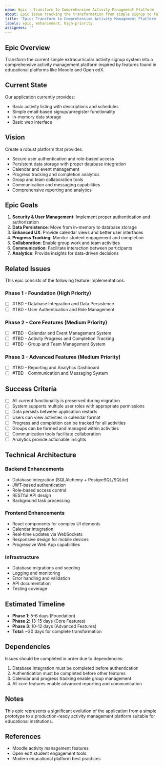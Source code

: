 ```yaml
---
name: Epic - Transform to Comprehensive Activity Management Platform
about: Epic issue tracking the transformation from simple signup to full platform
title: 'Epic: Transform to Comprehensive Activity Management Platform'
labels: epic, enhancement, high-priority
assignees: ''
---
```


## Epic Overview
Transform the current simple extracurricular activity signup system into a comprehensive activity management platform inspired by features found in educational platforms like Moodle and Open edX.

## Current State
Our application currently provides:
- Basic activity listing with descriptions and schedules
- Simple email-based signup/unregister functionality
- In-memory data storage
- Basic web interface

## Vision
Create a robust platform that provides:
- Secure user authentication and role-based access
- Persistent data storage with proper database integration
- Calendar and event management
- Progress tracking and completion analytics
- Group and team collaboration tools
- Communication and messaging capabilities
- Comprehensive reporting and analytics

## Epic Goals
1. **Security & User Management**: Implement proper authentication and authorization
2. **Data Persistence**: Move from in-memory to database storage
3. **Enhanced UX**: Provide calendar views and better user interfaces
4. **Progress Tracking**: Monitor student engagement and completion
5. **Collaboration**: Enable group work and team activities
6. **Communication**: Facilitate interaction between participants
7. **Analytics**: Provide insights for data-driven decisions

## Related Issues
This epic consists of the following feature implementations:

### Phase 1 - Foundation (High Priority)
- [ ] #TBD - Database Integration and Data Persistence
- [ ] #TBD - User Authentication and Role Management

### Phase 2 - Core Features (Medium Priority)
- [ ] #TBD - Calendar and Event Management System
- [ ] #TBD - Activity Progress and Completion Tracking
- [ ] #TBD - Group and Team Management System

### Phase 3 - Advanced Features (Medium Priority)
- [ ] #TBD - Reporting and Analytics Dashboard
- [ ] #TBD - Communication and Messaging System

## Success Criteria
- [ ] All current functionality is preserved during migration
- [ ] System supports multiple user roles with appropriate permissions
- [ ] Data persists between application restarts
- [ ] Users can view activities in calendar format
- [ ] Progress and completion can be tracked for all activities
- [ ] Groups can be formed and managed within activities
- [ ] Communication tools facilitate collaboration
- [ ] Analytics provide actionable insights

## Technical Architecture
### Backend Enhancements
- Database integration (SQLAlchemy + PostgreSQL/SQLite)
- JWT-based authentication
- Role-based access control
- RESTful API design
- Background task processing

### Frontend Enhancements
- React components for complex UI elements
- Calendar integration
- Real-time updates via WebSockets
- Responsive design for mobile devices
- Progressive Web App capabilities

### Infrastructure
- Database migrations and seeding
- Logging and monitoring
- Error handling and validation
- API documentation
- Testing coverage

## Estimated Timeline
- **Phase 1**: 5-6 days (Foundation)
- **Phase 2**: 13-15 days (Core Features)
- **Phase 3**: 10-12 days (Advanced Features)
- **Total**: ~30 days for complete transformation

## Dependencies
Issues should be completed in order due to dependencies:
1. Database integration must be completed before authentication
2. Authentication must be completed before other features
3. Calendar and progress tracking enable group management
4. All core features enable advanced reporting and communication

## Notes
This epic represents a significant evolution of the application from a simple prototype to a production-ready activity management platform suitable for educational institutions.

## References
- Moodle activity management features
- Open edX student engagement tools
- Modern educational platform best practices
